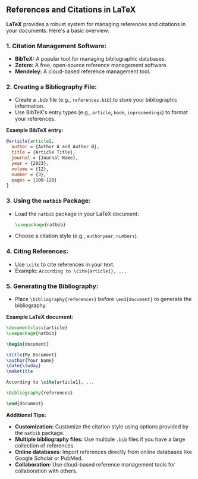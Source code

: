 ## References and Citations in LaTeX

**LaTeX** provides a robust system for managing references and citations in your documents. Here's a basic overview:

### 1. Citation Management Software:
* **BibTeX:** A popular tool for managing bibliographic databases.
* **Zotero:** A free, open-source reference management software.
* **Mendeley:** A cloud-based reference management tool.

### 2. Creating a Bibliography File:
* Create a `.bib` file (e.g., `references.bib`) to store your bibliographic information.
* Use BibTeX's entry types (e.g., `article`, `book`, `inproceedings`) to format your references.

**Example BibTeX entry:**

```bib
@article{article1,
  author = {Author A and Author B},
  title = {Article Title},
  journal = {Journal Name},
  year = {2023},
  volume = {12},
  number = {3},
  pages = {100-120}
}
```

### 3. Using the `natbib` Package:
* Load the `natbib` package in your LaTeX document:
  ```latex
  \usepackage{natbib}
  ```
* Choose a citation style (e.g., `authoryear`, `numbers`).

### 4. Citing References:
* Use `\cite` to cite references in your text.
* Example: `According to \cite{article1}, ...`

### 5. Generating the Bibliography:
* Place `\bibliography{references}` before `\end{document}` to generate the bibliography.

**Example LaTeX document:**

```latex
\documentclass{article}
\usepackage{natbib}

\begin{document}

\title{My Document}
\author{Your Name}
\date{\today}
\maketitle

According to \cite{article1}, ...

\bibliography{references}

\end{document}
```

**Additional Tips:**

* **Customization:** Customize the citation style using options provided by the `natbib` package.
* **Multiple bibliography files:** Use multiple `.bib` files if you have a large collection of references.
* **Online databases:** Import references directly from online databases like Google Scholar or PubMed.
* **Collaboration:** Use cloud-based reference management tools for collaboration with others.
